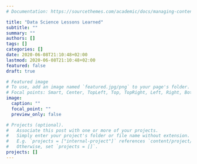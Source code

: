 ```yaml
---
# Documentation: https://sourcethemes.com/academic/docs/managing-content/

title: "Data Science Lessons Learned"
subtitle: ""
summary: ""
authors: []
tags: []
categories: []
date: 2020-06-08T21:10:48+02:00
lastmod: 2020-06-08T21:10:48+02:00
featured: false
draft: true

# Featured image
# To use, add an image named `featured.jpg/png` to your page's folder.
# Focal points: Smart, Center, TopLeft, Top, TopRight, Left, Right, BottomLeft, Bottom, BottomRight.
image:
  caption: ""
  focal_point: ""
  preview_only: false

# Projects (optional).
#   Associate this post with one or more of your projects.
#   Simply enter your project's folder or file name without extension.
#   E.g. `projects = ["internal-project"]` references `content/project/deep-learning/index.md`.
#   Otherwise, set `projects = []`.
projects: []
---
```

